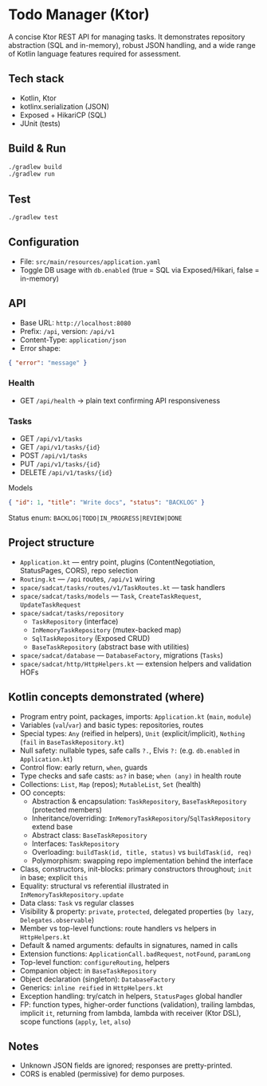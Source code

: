 # Todo Manager (Ktor)

A concise Ktor REST API for managing tasks. It demonstrates repository abstraction (SQL and in-memory), robust JSON handling, and a wide range of Kotlin language features required for assessment.

## Tech stack
- Kotlin, Ktor
- kotlinx.serialization (JSON)
- Exposed + HikariCP (SQL)
- JUnit (tests)

## Build & Run
```bash
./gradlew build
./gradlew run
```

## Test
```bash
./gradlew test
```

## Configuration
- File: `src/main/resources/application.yaml`
- Toggle DB usage with `db.enabled` (true = SQL via Exposed/Hikari, false = in-memory)

## API
- Base URL: `http://localhost:8080`
- Prefix: `/api`, version: `/api/v1`
- Content-Type: `application/json`
- Error shape:
```json
{ "error": "message" }
```

### Health
- GET `/api/health` → plain text confirming API responsiveness

### Tasks
- GET `/api/v1/tasks`
- GET `/api/v1/tasks/{id}`
- POST `/api/v1/tasks`
- PUT `/api/v1/tasks/{id}`
- DELETE `/api/v1/tasks/{id}`

Models
```json
{ "id": 1, "title": "Write docs", "status": "BACKLOG" }
```
Status enum: `BACKLOG|TODO|IN_PROGRESS|REVIEW|DONE`

## Project structure
- `Application.kt` — entry point, plugins (ContentNegotiation, StatusPages, CORS), repo selection
- `Routing.kt` — `/api` routes, `/api/v1` wiring
- `space/sadcat/tasks/routes/v1/TaskRoutes.kt` — task handlers
- `space/sadcat/tasks/models` — `Task`, `CreateTaskRequest`, `UpdateTaskRequest`
- `space/sadcat/tasks/repository`
  - `TaskRepository` (interface)
  - `InMemoryTaskRepository` (mutex-backed map)
  - `SqlTaskRepository` (Exposed CRUD)
  - `BaseTaskRepository` (abstract base with utilities)
- `space/sadcat/database` — `DatabaseFactory`, migrations (`Tasks`)
- `space/sadcat/http/HttpHelpers.kt` — extension helpers and validation HOFs

## Kotlin concepts demonstrated (where)
- Program entry point, packages, imports: `Application.kt` (`main`, `module`)
- Variables (`val`/`var`) and basic types: repositories, routes
- Special types: `Any` (reified in helpers), `Unit` (explicit/implicit), `Nothing` (`fail` in `BaseTaskRepository.kt`)
- Null safety: nullable types, safe calls `?.`, Elvis `?:` (e.g. `db.enabled` in `Application.kt`)
- Control flow: early return, `when`, guards
- Type checks and safe casts: `as?` in base; `when (any)` in health route
- Collections: `List`, `Map` (repos); `MutableList`, `Set` (health)
- OO concepts:
  - Abstraction & encapsulation: `TaskRepository`, `BaseTaskRepository` (protected members)
  - Inheritance/overriding: `InMemoryTaskRepository`/`SqlTaskRepository` extend base
  - Abstract class: `BaseTaskRepository`
  - Interfaces: `TaskRepository`
  - Overloading: `buildTask(id, title, status)` vs `buildTask(id, req)`
  - Polymorphism: swapping repo implementation behind the interface
- Class, constructors, init-blocks: primary constructors throughout; `init` in base; explicit `this`
- Equality: structural vs referential illustrated in `InMemoryTaskRepository.update`
- Data class: `Task` vs regular classes
- Visibility & property: `private`, `protected`, delegated properties (`by lazy`, `Delegates.observable`)
- Member vs top-level functions: route handlers vs helpers in `HttpHelpers.kt`
- Default & named arguments: defaults in signatures, named in calls
- Extension functions: `ApplicationCall.badRequest`, `notFound`, `paramLong`
- Top-level function: `configureRouting`, helpers
- Companion object: in `BaseTaskRepository`
- Object declaration (singleton): `DatabaseFactory`
- Generics: `inline reified` in `HttpHelpers.kt`
- Exception handling: try/catch in helpers, `StatusPages` global handler
- FP: function types, higher-order functions (validation), trailing lambdas, implicit `it`, returning from lambda, lambda with receiver (Ktor DSL), scope functions (`apply`, `let`, `also`)

## Notes
- Unknown JSON fields are ignored; responses are pretty-printed.
- CORS is enabled (permissive) for demo purposes.
